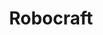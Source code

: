 ---
title: Robocraft
crosslinks:
- place
- livven
- Ingress
- GreenLattice
- galacticjunkleague
- pcmasterrace
- factorio
- SUBREDDITNAME
- explainlikeimfive
- mead
- AskReddit
- titlegore
- upvote
- Eve
- gaming
- hydraulicpresschannel
- shroudoftheavatar
- GamePhysics
---